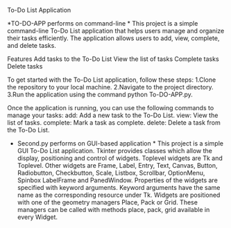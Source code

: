 To-Do List Application

*TO-DO-APP performs on command-line *
This project is a simple command-line To-Do List application that helps users manage and organize their tasks efficiently. The application allows users to add, view, complete, and delete tasks.

Features
Add tasks to the To-Do List
View the list of tasks
Complete tasks
Delete tasks

To get started with the To-Do List application, follow these steps:
1.Clone the repository to your local machine.
2.Navigate to the project directory.
3.Run the application using the command python To-DO-APP.py.

Once the application is running, you can use the following commands to manage your tasks:
add: Add a new task to the To-Do List.
view: View the list of tasks.
complete: Mark a task as complete.
delete: Delete a task from the To-Do List.


* Second.py performs on GUI-based application *
This project is a simple GUI To-Do List application.
Tkinter provides classes which allow the display, positioning and control of widgets. 
Toplevel widgets are Tk and Toplevel.
Other widgets are Frame, Label, Entry, Text, Canvas, Button, Radiobutton, Checkbutton, Scale, Listbox, Scrollbar, OptionMenu, Spinbox LabelFrame and PanedWindow.
Properties of the widgets are specified with keyword arguments. 
Keyword arguments have the same name as the corresponding resource under Tk.
Widgets are positioned with one of the geometry managers Place, Pack or Grid.
These managers can be called with methods place, pack, grid available in every Widget.
